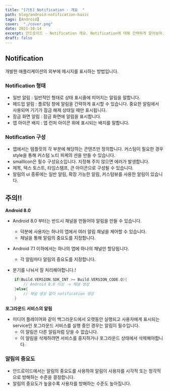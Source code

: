 ```yaml
---
title: "[기초] Notification - 개요  "
path: blog/android-notification-basic
tags: [Android]
cover:  "./cover.png"
date: 2021-10-14
excerpt: 안드로이드 - Notification 개요. Notification에 대해 간략하게 알아보자.
draft: false
---
```


## Notification

개발한 애플리케이션의 외부에 메시지를 표시하는 방법입니다. 

### Notification 형태 

* 일반 알림 : 일반적인 형태로 상태 표시줄에 띄어지는 알림을 말합니다.
* 헤드업 알림 : 플로팅 창에 알림을 간략하게 표시할 수 있습니다. 중요한 알림에서 사용되며 기기가 잠금 해제 상태일 때만 표시됩니다.
* 잠금 화면 알림 : 잠금 화면에 알림을 표시합니다.
* 앱 아이콘 배지 : 앱 런처 아이콘 위에 표시되는 배지를 말합니다. 

### Notification 구성 
* 앱에서는 템플릿의 각 부분에 해당하는 콘텐츠만 정의합니다. 커스텀이 필요한 경우 style을 통해 커스텀 노티 피케의 션을 만들 수 있습니다. 
* smallIcon은 필수 구성요소입니다. 지정해 주지 않으면 에러가 발생합니다.
* 제목, 텍스 토스트, 타임스탬프, 큰 아이콘으로 구성될 수 있습니다.
* 알림의 ui 종류에는 일반 알림, 확장 가능한 알림, 커스텀뷰를 사용한 알림이 있습니다.

## 주의!!

**Android 8.0**  
* Android 8.0 부터는 반드시 채널을 만들어야 알림을 만들 수 있습니다. 
    * 덕분에 사용자는 하나의 앱에서 여러 알림 채널을 제어할 수 있습니다.
    * 채널을 통해 알림의 중요도를 지정합니다.

* Android 7.1 이하에서는 하나의 앱에 하나의 채널만 할당됩니다. 
    * 각 알림마다 알림의 중요도를 지정합니다.

* 분기를 나눠서 잘 처리해야합니다.!

```kotlin
    if(Build.VERSION.SDK_INT >= Build.VERSION_CODE.O){
        // Android 8.0 이상 -> 채널 생성
    }else{
        // 채널 생성 없이 notification 생성
    }

```

**포그라운드 서비스의 알림**
* 미디어 플레이어와 같이 백그라운드에서 오랫동안 실행되고 사용자에게 표시되는 service인 포그라운드 서비스를 실행 중인 경우는 알림이 필수입니다. 
    * 이 알림은 다른 알림처럼 닫을 수 없습니다.
    * 이 알림을 삭제하려면 서비스를 중지하거나 포그라운드 상태에서 삭제해야합니다.

### 알림의 중요도 
* 안드로이드에서는 알림의 중요도를 사용하여 알림이 사용자를 시각적 또는 청각적으로 방해하는 수준을 결정합니다. 
* 알림의 중요도가 높을수록 사용자를 방해하는 수준도 높아집니다.


